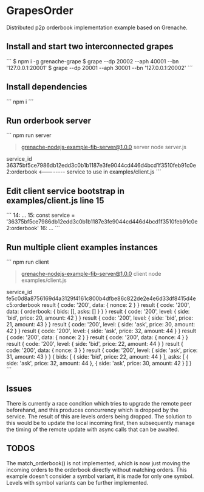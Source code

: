  # GrapesOrder
Distributed p2p orderbook implementation example based on Grenache.

 ## Install and start two interconnected grapes

 ´´´
 $ npm i -g grenache-grape
 $ grape --dp 20002 --aph 40001 --bn '127.0.0.1:20001'
 $ grape --dp 20001 --aph 30001 --bn '127.0.0.1:20002'
 ´´´

## Install dependencies
´´´
npm i
´´´

## Run orderbook server
´´´
npm run server

> grenache-nodejs-example-fib-server@1.0.0 server
> node server.js

service_id 36375bf5ce7986db12edd3c0b1b1187e3fe9044cd446d4bcd1f3510feb91c0e2:orderbook <-------- service to use in examples/client.js
´´´

## Edit client service bootstrap in examples/client.js line 15

´´´
14: ...
15: const service = '36375bf5ce7986db12edd3c0b1b1187e3fe9044cd446d4bcd1f3510feb91c0e2:orderbook'
16: ...
´´´

## Run multiple client examples instances
´´´
npm run client

> grenache-nodejs-example-fib-server@1.0.0 client
> node examples/client.js

service_id fe5c0d8a8756169d4a3129f4161c800b4dfbe86c822de2e4e6d33df8415d4ec5:orderbook
result { code: '200', data: { nonce: 2 } }
result { code: '200', data: { orderbook: { bids: [], asks: [] } } }
result { code: '200', level: { side: 'bid', price: 20, amount: 42 } }
result { code: '200', level: { side: 'bid', price: 21, amount: 43 } }
result { code: '200', level: { side: 'ask', price: 30, amount: 42 } }
result { code: '200', level: { side: 'ask', price: 32, amount: 44 } }
result { code: '200', data: { nonce: 2 } }
result { code: '200', data: { nonce: 4 } }
result { code: '200', level: { side: 'bid', price: 22, amount: 44 } }
result { code: '200', data: { nonce: 3 } }
result { code: '200', level: { side: 'ask', price: 31, amount: 43 } }
{
  bids: [ { side: 'bid', price: 22, amount: 44 } ],
  asks: [
    { side: 'ask', price: 32, amount: 44 },
    { side: 'ask', price: 30, amount: 42 }
  ]
}
´´´

## Issues
There is currently a race condition which tries to upgrade the remote peer beforehand, and this produces concurrency which is dropped by the service. The result of this are levels orders being dropped. The solution to this would be to update the local incoming first, then subsequently manage the timing of the remote update with async calls that can be awaited.

## TODOS
The match_orderbook() is not implemented, which is now just moving the incoming orders to the orderbook directly without matching orders.
This example doesn't consider a symbol variant, it is made for only one symbol. Levels with symbol variants can be further implemented.